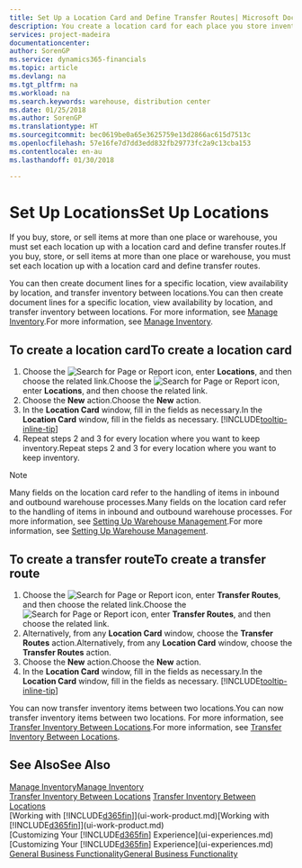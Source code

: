 ```yaml
---
title: Set Up a Location Card and Define Transfer Routes| Microsoft Docs
description: You create a location card for each place you store inventory items, for example, a warehouse or distribution centre, and set up routes to transfer items between locations.
services: project-madeira
documentationcenter: 
author: SorenGP
ms.service: dynamics365-financials
ms.topic: article
ms.devlang: na
ms.tgt_pltfrm: na
ms.workload: na
ms.search.keywords: warehouse, distribution center
ms.date: 01/25/2018
ms.author: SorenGP
ms.translationtype: HT
ms.sourcegitcommit: bec0619be0a65e3625759e13d2866ac615d7513c
ms.openlocfilehash: 57e16fe7d7dd3edd832fb29773fc2a9c13cba153
ms.contentlocale: en-au
ms.lasthandoff: 01/30/2018

---
```

# <a name="set-up-locations"></a><span data-ttu-id="9b8ae-103">Set Up Locations</span><span class="sxs-lookup"><span data-stu-id="9b8ae-103">Set Up Locations</span></span>
<span data-ttu-id="9b8ae-104">If you buy, store, or sell items at more than one place or warehouse, you must set each location up with a location card and define transfer routes.</span><span class="sxs-lookup"><span data-stu-id="9b8ae-104">If you buy, store, or sell items at more than one place or warehouse, you must set each location up with a location card and define transfer routes.</span></span>

<span data-ttu-id="9b8ae-105">You can then create document lines for a specific location, view availability by location, and transfer inventory between locations.</span><span class="sxs-lookup"><span data-stu-id="9b8ae-105">You can then create document lines for a specific location, view availability by location, and transfer inventory between locations.</span></span> <span data-ttu-id="9b8ae-106">For more information, see [Manage Inventory](inventory-manage-inventory.md).</span><span class="sxs-lookup"><span data-stu-id="9b8ae-106">For more information, see [Manage Inventory](inventory-manage-inventory.md).</span></span>

## <a name="to-create-a-location-card"></a><span data-ttu-id="9b8ae-107">To create a location card</span><span class="sxs-lookup"><span data-stu-id="9b8ae-107">To create a location card</span></span>
1. <span data-ttu-id="9b8ae-108">Choose the ![Search for Page or Report](media/ui-search/search_small.png "Search for Page or Report icon") icon, enter **Locations**, and then choose the related link.</span><span class="sxs-lookup"><span data-stu-id="9b8ae-108">Choose the ![Search for Page or Report](media/ui-search/search_small.png "Search for Page or Report icon") icon, enter **Locations**, and then choose the related link.</span></span>
2. <span data-ttu-id="9b8ae-109">Choose the **New** action.</span><span class="sxs-lookup"><span data-stu-id="9b8ae-109">Choose the **New** action.</span></span>
3. <span data-ttu-id="9b8ae-110">In the **Location Card** window, fill in the fields as necessary.</span><span class="sxs-lookup"><span data-stu-id="9b8ae-110">In the **Location Card** window, fill in the fields as necessary.</span></span> [!INCLUDE[tooltip-inline-tip](includes/tooltip-inline-tip_md.md)]
4. <span data-ttu-id="9b8ae-111">Repeat steps 2 and 3 for every location where you want to keep inventory.</span><span class="sxs-lookup"><span data-stu-id="9b8ae-111">Repeat steps 2 and 3 for every location where you want to keep inventory.</span></span>

> [!NOTE]  
> <span data-ttu-id="9b8ae-112">Many fields on the location card refer to the handling of items in inbound and outbound warehouse processes.</span><span class="sxs-lookup"><span data-stu-id="9b8ae-112">Many fields on the location card refer to the handling of items in inbound and outbound warehouse processes.</span></span> <span data-ttu-id="9b8ae-113">For more information, see [Setting Up Warehouse Management](warehouse-setup-warehouse.md).</span><span class="sxs-lookup"><span data-stu-id="9b8ae-113">For more information, see [Setting Up Warehouse Management](warehouse-setup-warehouse.md).</span></span>

## <a name="to-create-a-transfer-route"></a><span data-ttu-id="9b8ae-114">To create a transfer route</span><span class="sxs-lookup"><span data-stu-id="9b8ae-114">To create a transfer route</span></span>
1. <span data-ttu-id="9b8ae-115">Choose the ![Search for Page or Report](media/ui-search/search_small.png "Search for Page or Report icon") icon, enter **Transfer Routes**, and then choose the related link.</span><span class="sxs-lookup"><span data-stu-id="9b8ae-115">Choose the ![Search for Page or Report](media/ui-search/search_small.png "Search for Page or Report icon") icon, enter **Transfer Routes**, and then choose the related link.</span></span>
2. <span data-ttu-id="9b8ae-116">Alternatively, from any **Location Card** window, choose the **Transfer Routes** action.</span><span class="sxs-lookup"><span data-stu-id="9b8ae-116">Alternatively, from any **Location Card** window, choose the **Transfer Routes** action.</span></span>
3. <span data-ttu-id="9b8ae-117">Choose the **New** action.</span><span class="sxs-lookup"><span data-stu-id="9b8ae-117">Choose the **New** action.</span></span>
4. <span data-ttu-id="9b8ae-118">In the **Location Card** window, fill in the fields as necessary.</span><span class="sxs-lookup"><span data-stu-id="9b8ae-118">In the **Location Card** window, fill in the fields as necessary.</span></span> [!INCLUDE[tooltip-inline-tip](includes/tooltip-inline-tip_md.md)]

<span data-ttu-id="9b8ae-119">You can now transfer inventory items between two locations.</span><span class="sxs-lookup"><span data-stu-id="9b8ae-119">You can now transfer inventory items between two locations.</span></span> <span data-ttu-id="9b8ae-120">For more information, see [Transfer Inventory Between Locations](inventory-how-transfer-between-locations.md).</span><span class="sxs-lookup"><span data-stu-id="9b8ae-120">For more information, see [Transfer Inventory Between Locations](inventory-how-transfer-between-locations.md).</span></span>    

## <a name="see-also"></a><span data-ttu-id="9b8ae-121">See Also</span><span class="sxs-lookup"><span data-stu-id="9b8ae-121">See Also</span></span>
[<span data-ttu-id="9b8ae-122">Manage Inventory</span><span class="sxs-lookup"><span data-stu-id="9b8ae-122">Manage Inventory</span></span>](inventory-manage-inventory.md)  
<span data-ttu-id="9b8ae-123">[Transfer Inventory Between Locations](inventory-how-transfer-between-locations.md)  </span><span class="sxs-lookup"><span data-stu-id="9b8ae-123">[Transfer Inventory Between Locations](inventory-how-transfer-between-locations.md)  </span></span>  
<span data-ttu-id="9b8ae-124">[Working with [!INCLUDE[d365fin](includes/d365fin_md.md)]](ui-work-product.md)</span><span class="sxs-lookup"><span data-stu-id="9b8ae-124">[Working with [!INCLUDE[d365fin](includes/d365fin_md.md)]](ui-work-product.md)</span></span>  
<span data-ttu-id="9b8ae-125">[Customizing Your [!INCLUDE[d365fin](includes/d365fin_md.md)] Experience](ui-experiences.md)</span><span class="sxs-lookup"><span data-stu-id="9b8ae-125">[Customizing Your [!INCLUDE[d365fin](includes/d365fin_md.md)] Experience](ui-experiences.md)</span></span>  
[<span data-ttu-id="9b8ae-126">General Business Functionality</span><span class="sxs-lookup"><span data-stu-id="9b8ae-126">General Business Functionality</span></span>](ui-across-business-areas.md)

